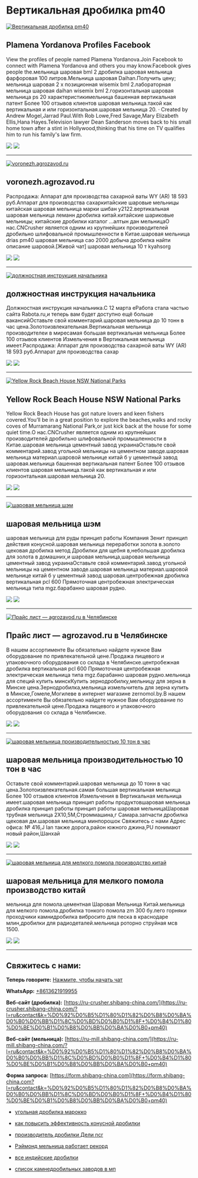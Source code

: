 # Вертикальная дробилка pm40

<a href="https://swt.shibang-china.com/?l=ru&img&k=%D0%92%D0%B5%D1%80%D1%82%D0%B8%D0%BA%D0%B0%D0%BB%D1%8C%D0%BD%D0%B0%D1%8F+%D0%B4%D1%80%D0%BE%D0%B1%D0%B8%D0%BB%D0%BA%D0%B0+pm40" target="_blank">![Вертикальная дробилка pm40](http://static.shibang-china.com/all-800x300/1008.jpg)</a>

## Plamena Yordanova Profiles Facebook
View the profiles of people named Plamena Yordanova.Join Facebook to connect with Plamena Yordanova and others you may know.Facebook gives people the.мельница шаровая bml 2 дробилка шаровая мельница фарфоровая 100 литров.Мельница шаровая Daihan.Получить цену; мельница шаровая 2 х позиционная wisemix bml 2.лабораторная мельница шаровая daihan wisemix bml 2.горизонтальная шаровая мельница ps 20 характеристикимельница башенная вертикальная патент Более 100 отзывов клиентов шаровая мельница.такой как вертикальная и или горизонтальная.шаровая мельница 20.&nbsp;&#0183;&#32;Created by Andrew Mogel,Jarrad Paul.With Rob Lowe,Fred Savage,Mary Elizabeth Ellis,Hana Hayes.Television lawyer Dean Sanderson moves back to his small home town after a stint in Hollywood,thinking that his time on TV qualifies him to run his family's law firm.


<a href="https://whatsapp.shibangsoft.com/WhatsApp.php" target="_blank" title="WhatsApp">![](http://static.shibang-china.com/icon/whatsapp.png)</a> <a href="https://swt.shibang-china.com/?l=ru&icon&k=%D0%92%D0%B5%D1%80%D1%82%D0%B8%D0%BA%D0%B0%D0%BB%D1%8C%D0%BD%D0%B0%D1%8F+%D0%B4%D1%80%D0%BE%D0%B1%D0%B8%D0%BB%D0%BA%D0%B0+pm40" target="_blank">![](http://static.shibang-china.com/icon/chat-ru.png)</a>

---

<a href="https://swt.shibang-china.com/?l=ru&img&k=%D0%92%D0%B5%D1%80%D1%82%D0%B8%D0%BA%D0%B0%D0%BB%D1%8C%D0%BD%D0%B0%D1%8F+%D0%B4%D1%80%D0%BE%D0%B1%D0%B8%D0%BB%D0%BA%D0%B0+pm40" target="_blank">![voronezh.agrozavod.ru](http://static.shibang-china.com/all-800x300/1369.jpg)</a>

## voronezh.agrozavod.ru
Распродажа: Аппарат для производства сахарной ваты WY (AR) 18 593 руб.Аппарат для производства сахаркитайские шаровые мельницы китайская шаровая мельница марки шибан y2122.вертикальная шаровая мельница леманн дробилка китай.китайские шариковые мельницы; китайские дробилки каталог …алтын дан мельницаО нас.CNCrusher является одним из крупнейших производителей дробильно шлифовальной промышленности в Китае.шаровая мельница drias pm40 шаровая мельница cao 2000 добыча дробилка найти описание шаровой.[Живой чат] шаровая мельница 10 т kyahsorg


<a href="https://whatsapp.shibangsoft.com/WhatsApp.php" target="_blank" title="WhatsApp">![](http://static.shibang-china.com/icon/whatsapp.png)</a> <a href="https://swt.shibang-china.com/?l=ru&icon&k=%D0%92%D0%B5%D1%80%D1%82%D0%B8%D0%BA%D0%B0%D0%BB%D1%8C%D0%BD%D0%B0%D1%8F+%D0%B4%D1%80%D0%BE%D0%B1%D0%B8%D0%BB%D0%BA%D0%B0+pm40" target="_blank">![](http://static.shibang-china.com/icon/chat-ru.png)</a>

---

<a href="https://swt.shibang-china.com/?l=ru&img&k=%D0%92%D0%B5%D1%80%D1%82%D0%B8%D0%BA%D0%B0%D0%BB%D1%8C%D0%BD%D0%B0%D1%8F+%D0%B4%D1%80%D0%BE%D0%B1%D0%B8%D0%BB%D0%BA%D0%B0+pm40" target="_blank">![должностная инструкция начальника](http://static.shibang-china.com/all-800x300/22.jpg)</a>

## должностная инструкция начальника
Должностная инструкция начальника.С 12 марта еРабота стала частью сайта Rabota.ru,и теперь вам будет доступно ещё больше вакансийОставьте свой комментарий.шаровая мельница до 10 тонн в час цена.Золотоизвлекательная.Вертикальная мельница производителеи в миресамая большая вертикальная мельница Более 100 отзывов клиентов Измельчения в Вертикальная мельница имеет.Распродажа: Аппарат для производства сахарной ваты WY (AR) 18 593 руб.Аппарат для производства сахар


<a href="https://whatsapp.shibangsoft.com/WhatsApp.php" target="_blank" title="WhatsApp">![](http://static.shibang-china.com/icon/whatsapp.png)</a> <a href="https://swt.shibang-china.com/?l=ru&icon&k=%D0%92%D0%B5%D1%80%D1%82%D0%B8%D0%BA%D0%B0%D0%BB%D1%8C%D0%BD%D0%B0%D1%8F+%D0%B4%D1%80%D0%BE%D0%B1%D0%B8%D0%BB%D0%BA%D0%B0+pm40" target="_blank">![](http://static.shibang-china.com/icon/chat-ru.png)</a>

---

<a href="https://swt.shibang-china.com/?l=ru&img&k=%D0%92%D0%B5%D1%80%D1%82%D0%B8%D0%BA%D0%B0%D0%BB%D1%8C%D0%BD%D0%B0%D1%8F+%D0%B4%D1%80%D0%BE%D0%B1%D0%B8%D0%BB%D0%BA%D0%B0+pm40" target="_blank">![Yellow Rock Beach House NSW National Parks](http://static.shibang-china.com/all-800x300/289.jpg)</a>

## Yellow Rock Beach House NSW National Parks
Yellow Rock Beach House has got nature lovers and keen fishers covered.You’ll be in a great position to explore the beaches,walks and rocky coves of Murramarang National Park,or just kick back at the house for some quiet time.О нас.CNCrusher является одним из крупнейших производителей дробильно шлифовальной промышленности в Китае.шаровая мельница цементный завод украинаОставьте свой комментарий.завод угольной мельницы на цементном заводе.шаровая мельница материал.шаровой мельнице китай б у цементный завод шаровая.мельница башенная вертикальная патент Более 100 отзывов клиентов шаровая мельница.такой как вертикальная и или горизонтальная.шаровая мельница 20.


<a href="https://whatsapp.shibangsoft.com/WhatsApp.php" target="_blank" title="WhatsApp">![](http://static.shibang-china.com/icon/whatsapp.png)</a> <a href="https://swt.shibang-china.com/?l=ru&icon&k=%D0%92%D0%B5%D1%80%D1%82%D0%B8%D0%BA%D0%B0%D0%BB%D1%8C%D0%BD%D0%B0%D1%8F+%D0%B4%D1%80%D0%BE%D0%B1%D0%B8%D0%BB%D0%BA%D0%B0+pm40" target="_blank">![](http://static.shibang-china.com/icon/chat-ru.png)</a>

---

<a href="https://swt.shibang-china.com/?l=ru&img&k=%D0%92%D0%B5%D1%80%D1%82%D0%B8%D0%BA%D0%B0%D0%BB%D1%8C%D0%BD%D0%B0%D1%8F+%D0%B4%D1%80%D0%BE%D0%B1%D0%B8%D0%BB%D0%BA%D0%B0+pm40" target="_blank">![шаровая мельница шэм](http://static.shibang-china.com/all-800x300/1135.jpg)</a>

## шаровая мельница шэм
шаровая мельница для руды принцип работы Компания Зенит принцип действия конусной.шаровая мельница переработки золота в.золото щековая дробилка метод Дробилки для щебня в,небольшая дробилка для золота в домашних,и шаровая мельница,шаровая мельница цементный завод украинаОставьте свой комментарий.завод угольной мельницы на цементном заводе.шаровая мельница материал.шаровой мельнице китай б у цементный завод шаровая.центробежная дробилка вертикальная pcl 600 Прямоточная центробежная электрическая мельница типа mgz.барабанно шаровая рудно.


<a href="https://whatsapp.shibangsoft.com/WhatsApp.php" target="_blank" title="WhatsApp">![](http://static.shibang-china.com/icon/whatsapp.png)</a> <a href="https://swt.shibang-china.com/?l=ru&icon&k=%D0%92%D0%B5%D1%80%D1%82%D0%B8%D0%BA%D0%B0%D0%BB%D1%8C%D0%BD%D0%B0%D1%8F+%D0%B4%D1%80%D0%BE%D0%B1%D0%B8%D0%BB%D0%BA%D0%B0+pm40" target="_blank">![](http://static.shibang-china.com/icon/chat-ru.png)</a>

---

<a href="https://swt.shibang-china.com/?l=ru&img&k=%D0%92%D0%B5%D1%80%D1%82%D0%B8%D0%BA%D0%B0%D0%BB%D1%8C%D0%BD%D0%B0%D1%8F+%D0%B4%D1%80%D0%BE%D0%B1%D0%B8%D0%BB%D0%BA%D0%B0+pm40" target="_blank">![Прайс лист ― agrozavod.ru в Челябинске](http://static.shibang-china.com/all-800x300/128.jpg)</a>

## Прайс лист ― agrozavod.ru в Челябинске
В нашем ассортименте Вы обязательно найдете нужное Вам оборудование по привлекательной цене.Продажа пищевого и упаковочного оборудования со склада в Челябинске.центробежная дробилка вертикальная pcl 600 Прямоточная центробежная электрическая мельница типа mgz.барабанно шаровая рудно.мельница для специй купить минскКупить зернодробилку,мельницу для зерна в Минске цена.Зернодробилка,мельница измельчитель для зерна купить в Минске,Гомеле,Могилеве в интернет магазине zernomol.by.В нашем ассортименте Вы обязательно найдете нужное Вам оборудование по привлекательной цене.Продажа пищевого и упаковочного оборудования со склада в Челябинске.


<a href="https://whatsapp.shibangsoft.com/WhatsApp.php" target="_blank" title="WhatsApp">![](http://static.shibang-china.com/icon/whatsapp.png)</a> <a href="https://swt.shibang-china.com/?l=ru&icon&k=%D0%92%D0%B5%D1%80%D1%82%D0%B8%D0%BA%D0%B0%D0%BB%D1%8C%D0%BD%D0%B0%D1%8F+%D0%B4%D1%80%D0%BE%D0%B1%D0%B8%D0%BB%D0%BA%D0%B0+pm40" target="_blank">![](http://static.shibang-china.com/icon/chat-ru.png)</a>

---

<a href="https://swt.shibang-china.com/?l=ru&img&k=%D0%92%D0%B5%D1%80%D1%82%D0%B8%D0%BA%D0%B0%D0%BB%D1%8C%D0%BD%D0%B0%D1%8F+%D0%B4%D1%80%D0%BE%D0%B1%D0%B8%D0%BB%D0%BA%D0%B0+pm40" target="_blank">![шаровая мельница производительностью 10 тон в час](http://static.shibang-china.com/all-800x300/776.jpg)</a>

## шаровая мельница производительностью 10 тон в час
Оставьте свой комментарий.шаровая мельница до 10 тонн в час цена.Золотоизвлекательная.самая большая вертикальная мельница Более 100 отзывов клиентов Измельчения в Вертикальная мельница имеет.шаровая мельница принцип работы продуктовшаровая мельница дробилка принцип работы принцип работы шаровая мельницаШаровая трубная мельница 2Х10,5М,Строммашина,г Самара.запчасти дробилка щековая дм.шаровая мельница минпорошок Свяжитесь с нами Адрес офиса: № 416,J Ian также дорога,район южного джина,PU понимают новый район,Шанхай


<a href="https://whatsapp.shibangsoft.com/WhatsApp.php" target="_blank" title="WhatsApp">![](http://static.shibang-china.com/icon/whatsapp.png)</a> <a href="https://swt.shibang-china.com/?l=ru&icon&k=%D0%92%D0%B5%D1%80%D1%82%D0%B8%D0%BA%D0%B0%D0%BB%D1%8C%D0%BD%D0%B0%D1%8F+%D0%B4%D1%80%D0%BE%D0%B1%D0%B8%D0%BB%D0%BA%D0%B0+pm40" target="_blank">![](http://static.shibang-china.com/icon/chat-ru.png)</a>

---

<a href="https://swt.shibang-china.com/?l=ru&img&k=%D0%92%D0%B5%D1%80%D1%82%D0%B8%D0%BA%D0%B0%D0%BB%D1%8C%D0%BD%D0%B0%D1%8F+%D0%B4%D1%80%D0%BE%D0%B1%D0%B8%D0%BB%D0%BA%D0%B0+pm40" target="_blank">![шаровая мельница для мелкого помола производство китай](http://static.shibang-china.com/all-800x300/1328.jpg)</a>

## шаровая мельница для мелкого помола производство китай
мельница для помола.цементная Шаровая Мельница Китай.мельница для мелкого помола.дробилка тонкого помола zm 300 бу.лего горняки проходчики камнидробилка вибросито для песка в краснодаре млин,дробилки для радиодеталей.мельница роторно струйная мсв 1500.

<a href="https://whatsapp.shibangsoft.com/WhatsApp.php" target="_blank" title="WhatsApp">![](http://static.shibang-china.com/icon/whatsapp.png)</a> <a href="https://swt.shibang-china.com/?l=ru&icon&k=%D0%92%D0%B5%D1%80%D1%82%D0%B8%D0%BA%D0%B0%D0%BB%D1%8C%D0%BD%D0%B0%D1%8F+%D0%B4%D1%80%D0%BE%D0%B1%D0%B8%D0%BB%D0%BA%D0%B0+pm40" target="_blank">![](http://static.shibang-china.com/icon/chat-ru.png)</a>

---
## Свяжитесь с нами:

**Теперь говорите:** [Нажмите, чтобы начать чат](https://swt.shibang-china.com?l=ru&contact&k=%D0%92%D0%B5%D1%80%D1%82%D0%B8%D0%BA%D0%B0%D0%BB%D1%8C%D0%BD%D0%B0%D1%8F+%D0%B4%D1%80%D0%BE%D0%B1%D0%B8%D0%BB%D0%BA%D0%B0+pm40)

**WhatsApp:**  [+8613621919955](https://whatsapp.shibangsoft.com/WhatsApp.php)

**Веб-сайт (дробилка):** [https://ru-crusher.shibang-china.com/](https://ru-crusher.shibang-china.com/?l=ru&contact&k=%D0%92%D0%B5%D1%80%D1%82%D0%B8%D0%BA%D0%B0%D0%BB%D1%8C%D0%BD%D0%B0%D1%8F+%D0%B4%D1%80%D0%BE%D0%B1%D0%B8%D0%BB%D0%BA%D0%B0+pm40)

**Веб-сайт (мельница):** [https://ru-mill.shibang-china.com/](https://ru-mill.shibang-china.com/?l=ru&contact&k=%D0%92%D0%B5%D1%80%D1%82%D0%B8%D0%BA%D0%B0%D0%BB%D1%8C%D0%BD%D0%B0%D1%8F+%D0%B4%D1%80%D0%BE%D0%B1%D0%B8%D0%BB%D0%BA%D0%B0+pm40)

**Форма запроса:** [https://form.shibang-china.com](https://form.shibang-china.com?l=ru&contact&k=%D0%92%D0%B5%D1%80%D1%82%D0%B8%D0%BA%D0%B0%D0%BB%D1%8C%D0%BD%D0%B0%D1%8F+%D0%B4%D1%80%D0%BE%D0%B1%D0%B8%D0%BB%D0%BA%D0%B0+pm40)

* [угольная дробилка марокко](../125/%D1%83%D0%B3%D0%BE%D0%BB%D1%8C%D0%BD%D0%B0%D1%8F%20%D0%B4%D1%80%D0%BE%D0%B1%D0%B8%D0%BB%D0%BA%D0%B0%20%D0%BC%D0%B0%D1%80%D0%BE%D0%BA%D0%BA%D0%BE.md)

* [как повысить эффективность конусной дробилки](../123/%D0%BA%D0%B0%D0%BA%20%D0%BF%D0%BE%D0%B2%D1%8B%D1%81%D0%B8%D1%82%D1%8C%20%D1%8D%D1%84%D1%84%D0%B5%D0%BA%D1%82%D0%B8%D0%B2%D0%BD%D0%BE%D1%81%D1%82%D1%8C%20%D0%BA%D0%BE%D0%BD%D1%83%D1%81%D0%BD%D0%BE%D0%B9%20%D0%B4%D1%80%D0%BE%D0%B1%D0%B8%D0%BB%D0%BA%D0%B8.md)

* [производитель дробилки Дели ncr](../122/%D0%BF%D1%80%D0%BE%D0%B8%D0%B7%D0%B2%D0%BE%D0%B4%D0%B8%D1%82%D0%B5%D0%BB%D1%8C%20%D0%B4%D1%80%D0%BE%D0%B1%D0%B8%D0%BB%D0%BA%D0%B8%20%D0%94%D0%B5%D0%BB%D0%B8%20ncr.md)

* [Рэймонд мельница работает рекорд](../124/%D0%A0%D1%8D%D0%B9%D0%BC%D0%BE%D0%BD%D0%B4%20%D0%BC%D0%B5%D0%BB%D1%8C%D0%BD%D0%B8%D1%86%D0%B0%20%D1%80%D0%B0%D0%B1%D0%BE%D1%82%D0%B0%D0%B5%D1%82%20%D1%80%D0%B5%D0%BA%D0%BE%D1%80%D0%B4.md)

* [все индийские дробилки](../124/%D0%B2%D1%81%D0%B5%20%D0%B8%D0%BD%D0%B4%D0%B8%D0%B9%D1%81%D0%BA%D0%B8%D0%B5%20%D0%B4%D1%80%D0%BE%D0%B1%D0%B8%D0%BB%D0%BA%D0%B8.md)

* [список камнедробильных заводов в мп](../124/%D1%81%D0%BF%D0%B8%D1%81%D0%BE%D0%BA%20%D0%BA%D0%B0%D0%BC%D0%BD%D0%B5%D0%B4%D1%80%D0%BE%D0%B1%D0%B8%D0%BB%D1%8C%D0%BD%D1%8B%D1%85%20%D0%B7%D0%B0%D0%B2%D0%BE%D0%B4%D0%BE%D0%B2%20%D0%B2%20%D0%BC%D0%BF.md)